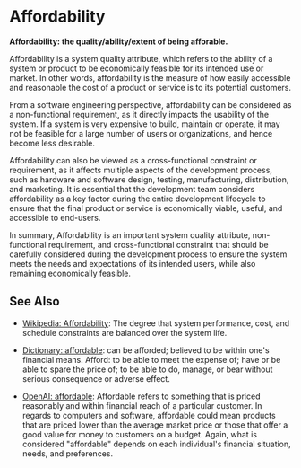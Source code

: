 # Affordability

**Affordability: the quality/ability/extent of being afforable.**

<span data-chatgpt-prompt="explain affordability (system quality attribute, cross-functional constraint, non-functional requirement\)">

Affordability is a system quality attribute, which refers to the ability of a system or product to be economically feasible for its intended use or market. In other words, affordability is the measure of how easily accessible and reasonable the cost of a product or service is to its potential customers.

From a software engineering perspective, affordability can be considered as a non-functional requirement, as it directly impacts the usability of the system. If a system is very expensive to build, maintain or operate, it may not be feasible for a large number of users or organizations, and hence become less desirable.

Affordability can also be viewed as a cross-functional constraint or requirement, as it affects multiple aspects of the development process, such as hardware and software design, testing, manufacturing, distribution, and marketing. It is essential that the development team considers affordability as a key factor during the entire development lifecycle to ensure that the final product or service is economically viable, useful, and accessible to end-users.

In summary, Affordability is an important system quality attribute, non-functional requirement, and cross-functional constraint that should be carefully considered during the development process to ensure the system meets the needs and expectations of its intended users, while also remaining economically feasible.

</span>

## See Also

* [Wikipedia: Affordability](https://wikipedia.org/wiki/Affordability): The degree that system performance, cost, and schedule constraints are balanced over the system life.

* [Dictionary: affordable](https://www.dictionary.com/browse/affordable): can be afforded; believed to be within one's financial means. Afford: to be able to meet the expense of; have or be able to spare the price of; to be able to do, manage, or bear without serious consequence or adverse effect.

* [OpenAI: affordable](https:://openai.com): <span data-chatgpt-prompt="define affordable (computers and software)">Affordable refers to something that is priced reasonably and within financial reach of a particular customer. In regards to computers and software, affordable could mean products that are priced lower than the average market price or those that offer a good value for money to customers on a budget. Again, what is considered "affordable" depends on each individual's financial situation, needs, and preferences.</span>
